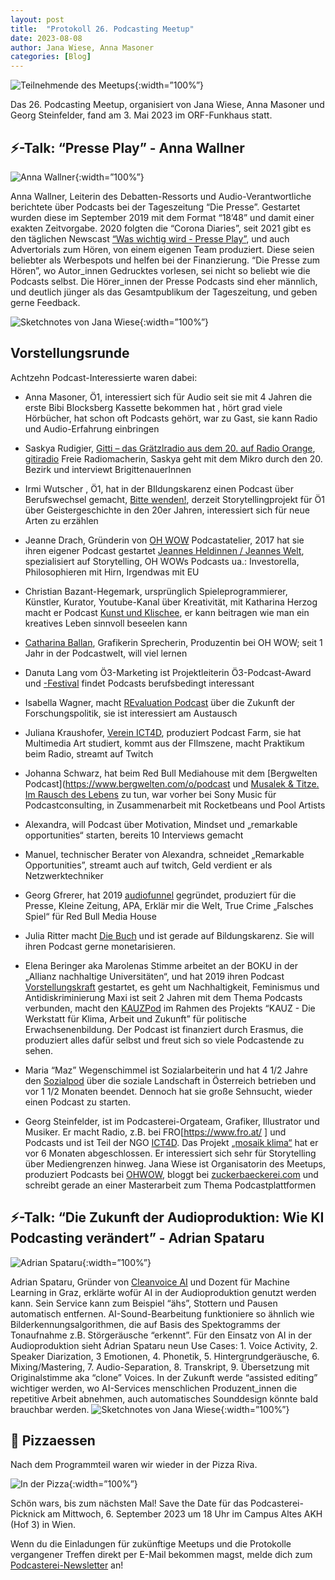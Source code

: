```yaml
---
layout: post
title:  "Protokoll 26. Podcasting Meetup"
date: 2023-08-08
author: Jana Wiese, Anna Masoner
categories: [Blog]
---
```


![Teilnehmende des Meetups](/img/meetup26/meetup26-gruppe.jpg){:width=”100%”}


Das 26. Podcasting Meetup, organisiert von Jana Wiese, Anna Masoner und Georg Steinfelder, fand am 3. Mai 2023 im ORF-Funkhaus statt.

## ⚡-Talk: “Presse Play” - Anna Wallner ##

![Anna Wallner](/img/meetup26/meetup26-anna-wallner.jpg){:width=”100%”}

Anna Wallner, Leiterin des Debatten-Ressorts und Audio-Verantwortliche berichtete über Podcasts bei der Tageszeitung “Die Presse”. Gestartet wurden diese im September 2019 mit dem Format “18’48” und damit einer exakten Zeitvorgabe. 2020 folgten die “Corona Diaries”, seit 2021 gibt es den täglichen Newscast [“Was wichtig wird - Presse Play”](https://diepresse1848.podigee.io), und auch Advertorials zum Hören, von einem eigenen Team produziert. Diese seien beliebter als Werbespots und helfen bei der Finanzierung. “Die Presse zum Hören”, wo Autor_innen Gedrucktes vorlesen, sei nicht so beliebt wie die Podcasts selbst. Die Hörer_innen der Presse Podcasts sind eher männlich, und deutlich jünger als das Gesamtpublikum der Tageszeitung, und geben gerne Feedback.

![Sketchnotes von Jana Wiese](/img/meetup26/Meetup26-presse-web.jpg){:width=”100%”}

## Vorstellungsrunde ##

Achtzehn Podcast-Interessierte waren dabei:

- Anna Masoner,  Ö1, interessiert sich für Audio seit sie mit 4 Jahren die erste Bibi Blocksberg Kassette bekommen hat , hört grad viele Hörbücher, hat schon oft Podcasts gehört, war zu Gast,  sie kann Radio und Audio-Erfahrung einbringen

- Saskya Rudigier, [Gitti – das Grätzlradio aus dem 20. auf Radio Orange](https://o94.at/programm/sendereihen/gitti), [gitiradio](https://www.instagram.com/gittiradio/) Freie Radiomacherin, Saskya geht mit dem Mikro durch den 20. Bezirk und interviewt BrigittenauerInnen 

- Irmi Wutscher , Ö1, hat in der BIldungskarenz einen Podcast über Berufswechsel gemacht, [Bitte wenden!](https://podspot.at/series/bitte-wenden/), derzeit Storytellingprojekt für Ö1 über Geistergeschichte in den 20er Jahren, interessiert sich für neue Arten zu erzählen

- Jeanne Drach, Gründerin von [OH WOW](https://www.ohwow.eu/) Podcastatelier, 2017 hat sie ihren eigener Podcast gestartet [Jeannes Heldinnen / Jeannes Welt](https://www.ohwow.eu/jeannes-welt), spezialisiert auf Storytelling, OH WOWs Podcasts ua.: Investorella, Philosophieren mit Hirn, Irgendwas mit EU

- Christian Bazant-Hegemark, ursprünglich Spieleprogrammierer, Künstler, Kurator, Youtube-Kanal über Kreativität, mit Katharina Herzog macht er Podcast [Kunst und Klischee](https://kunstundklischee.castos.com/), er kann beitragen wie  man ein kreatives Leben sinnvoll beseelen kann

- [Catharina Ballan](https://www.catharinaballan.com/), Grafikerin Sprecherin, Produzentin bei OH WOW; seit 1 Jahr in der Podcastwelt, will viel lernen

- Danuta Lang vom Ö3-Marketing ist  Projektleiterin Ö3-Podcast-Award und  [-Festival](https://www.oe3-podcastfestival.at/fotos-2023) findet Podcasts berufsbedingt interessant

- Isabella Wagner, macht [REvaluation Podcast](https://podcast.fteval.at/) über die Zukunft der Forschungspolitik, sie ist interessiert am Austausch

- Juliana Kraushofer, [Verein ICT4D](https://www.ict4d.at/), produziert Podcast Farm, sie hat Multimedia Art studiert, kommt aus der FIlmszene, macht Praktikum beim Radio, streamt auf Twitch

- Johanna Schwarz, hat beim Red Bull Mediahouse mit dem [Bergwelten Podcast](https://www.bergwelten.com/o/podcast und [Musalek & Titze. Im Rausch des Lebens](https://podcasts.apple.com/at/podcast/musalek-titze-im-rausch-des-lebens/id1677842699) zu tun, war vorher bei Sony Music für Podcastconsulting, in Zusammenarbeit mit Rocketbeans und Pool Artists

- Alexandra, will Podcast über Motivation, Mindset und „remarkable opportunities“ starten, bereits 10 Interviews gemacht

- Manuel, technischer Berater von Alexandra, schneidet „Remarkable Opportunities”, streamt auch auf twitch, Geld verdient er als Netzwerktechniker

- Georg Gfrerer, hat 2019 [audiofunnel](https://www.audio-funnel.com/) gegründet, produziert für die Presse, Kleine Zeitung, APA, Erklär mir die Welt, True Crime „Falsches Spiel“ für Red Bull Media House

- Julia Ritter macht [Die Buch](https://www.diebuch.at/) und ist gerade auf Bildungskarenz. Sie will ihren Podcast gerne monetarisieren.

- Elena Beringer aka Marolenas Stimme arbeitet an der BOKU in der „Allianz nachhaltige Universitäten“, und hat 2019 ihren Podcast [Vorstellungskraft](https://www.marolenasstimme.at/vorstellungskraft-podcast/)  gestartet, es geht um Nachhaltigkeit, Feminismus und Antidiskriminierung
Maxi ist seit 2 Jahren mit dem Thema Podcasts verbunden, macht den [KAUZPod](https://kauzpod.podigee.io/) im Rahmen des Projekts “KAUZ - Die Werkstatt für Klima, Arbeit und Zukunft” für politische Erwachsenenbildung. Der Podcast ist finanziert durch Erasmus, die produziert alles dafür selbst und freut sich so viele Podcastende zu sehen.

- Maria “Maz” Wegenschimmel ist Sozialarbeiterin und hat 4 1/2 Jahre den [Sozialpod](https://www.sozialpod.com/) über die soziale Landschaft in Österreich betrieben und  vor 1 1/2 Monaten beendet. Dennoch hat sie große Sehnsucht, wieder einen Podcast zu starten.

- Georg Steinfelder, ist im Podcasterei-Orgateam, Grafiker, Illustrator und Musiker. Er macht Radio, z.B. bei FRO[https://www.fro.at/ ] und Podcasts und ist Teil der NGO [ICT4D](https://www.ict4d.at/). Das Projekt [„mosaik klima“](https://www.steinfelder.at/mosaikklima/) hat er vor 6 Monaten abgeschlossen. Er interessiert sich sehr für Storytelling über Mediengrenzen hinweg.
Jana Wiese ist Organisatorin des Meetups, produziert Podcasts bei [OHWOW](https://www.ohwow.eu/), bloggt bei [zuckerbaeckerei.com](https://zuckerbaeckerei.com/) und schreibt gerade an einer Masterarbeit zum Thema Podcastplattformen

## ⚡-Talk: “Die Zukunft der Audioproduktion: Wie KI Podcasting verändert” - Adrian Spataru ##

![Adrian Spataru](/img/meetup26/meetup26-adrian.jpg){:width=”100%”}

Adrian Spataru, Gründer von [Cleanvoice AI](https://cleanvoice.ai/) und Dozent für Machine Learning in Graz, erklärte wofür AI in der Audioproduktion genutzt werden kann. Sein Service kann zum Beispiel “ähs”, Stottern und Pausen automatisch entfernen.
AI-Sound-Bearbeitung funktioniere so ähnlich wie Bilderkennungsalgorithmen, die auf Basis des Spektogramms der Tonaufnahme z.B. Störgeräusche “erkennt”.
Für den Einsatz von AI in der Audioproduktion sieht Adrian Spataru neun Use Cases: 1. Voice Activity, 2. Speaker Diarization, 3 Emotionen, 4. Phonetik, 5. Hintergrundgeräusche, 6. Mixing/Mastering, 7. Audio-Separation, 8. Transkript, 9. Übersetzung mit Originalstimme aka “clone” Voices. In der Zukunft werde “assisted editing” wichtiger werden, wo AI-Services menschlichen Produzent_innen die repetitive Arbeit abnehmen, auch automatisches Sounddesign könnte bald brauchbar werden.
![Sketchnotes von Jana Wiese](/img/meetup26/Meetup26-AI-web.jpg){:width=”100%”}


## 🍕 Pizzaessen ##

Nach dem Programmteil waren wir wieder in der Pizza Riva.


![In der Pizza](/img/meetup26/meetup26-pizza.jpg){:width=”100%”}



Schön wars, bis zum nächsten Mal! Save the Date für das Podcasterei-Picknick am Mittwoch, 6. September 2023 um 18 Uhr im Campus Altes AKH (Hof 3) in Wien. 

Wenn du die Einladungen für zukünftige Meetups und die Protokolle vergangener Treffen direkt per E-Mail bekommen magst, melde dich zum [Podcasterei-Newsletter](https://mailchi.mp/76fec42dc180/podcasterei-newsletter) an!
